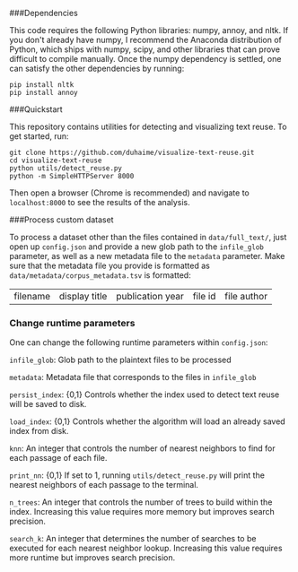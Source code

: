 ###Dependencies

This code requires the following Python libraries: numpy, annoy, and nltk. If you don't already have numpy, I recommend the Anaconda distribution of Python, which ships with numpy, scipy, and other libraries that can prove difficult to compile manually. Once the numpy dependency is settled, one can satisfy the other dependencies by running:  
<pre><code>pip install nltk  
pip install annoy</code></pre>

###Quickstart

This repository contains utilities for detecting and visualizing text reuse. To get started, run:

<pre><code>git clone https://github.com/duhaime/visualize-text-reuse.git
cd visualize-text-reuse
python utils/detect_reuse.py
python -m SimpleHTTPServer 8000</code></pre>

Then open a browser (Chrome is recommended) and navigate to `localhost:8000` to see the results of the analysis.

###Process custom dataset

To process a dataset other than the files contained in `data/full_text/`, just open up `config.json` and provide a new glob path to the `infile_glob` parameter, as well as a new metadata file to the `metadata` parameter. Make sure that the metadata file you provide is formatted as `data/metadata/corpus_metadata.tsv` is formatted:

<table>
  <tr>
    <td>filename</td>
    <td>display title</td>
    <td>publication year</td>
    <td>file id</td>
    <td>file author</td>
  </tr>
</table>

### Change runtime parameters

One can change the following runtime parameters within `config.json`:  

`infile_glob`: Glob path to the plaintext files to be processed 
 
`metadata`: Metadata file that corresponds to the files in `infile_glob`  

`persist_index`: {0,1} Controls whether the index used to detect text reuse will be saved to disk.  

`load_index`: {0,1} Controls whether the algorithm will load an already saved index from disk.  

`knn`: An integer that controls the number of nearest neighbors to find for each passage of each file.  

`print_nn`: {0,1} If set to 1, running `utils/detect_reuse.py` will print the nearest neighbors of each passage to the terminal.  

`n_trees`: An integer that controls the number of trees to build within the index. Increasing this value requires more memory but improves search precision.  

`search_k`: An integer that determines the number of searches to be executed for each nearest neighbor lookup. Increasing this value requires more runtime but improves search precision.  

